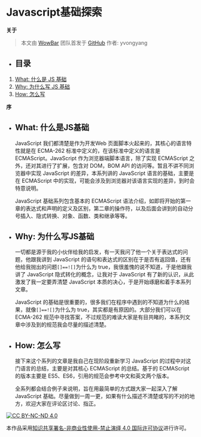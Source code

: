 # Javascript基础探索
__关于__
> 本文由 [WowBar][WowBar] 团队首发于 [GitHub][GitHub]
> 作者: yvongyang

+ ## 目录
1. [What: 什么是 JS 基础](#1.what:-什么是-js-基础)
2. [Why: 为什么写 JS 基础](#2.why:-为什么写-js-基础)
3. [How: 怎么写](#3.how:-怎么写)

__序__

+ ## What: 什么是JS基础

    JavaScript 我们都清楚是作为开发Web 页面脚本火起来的，其核心的语言特性就是在 ECMA-262 标准中定义的，在该标准中定义的语言是 ECMAScript。JavaScript 作为浏览器端脚本语言，除了实现 ECMAScript 之外，还对其进行了扩展，包含对 DOM，BOM API 的访问等。暂且不讲不同浏览器中实现 JavaScript 的差异，本系列讲的 JavaScript 语言的基础，主要是在 ECMAScript 中的实现，可能会涉及到浏览器对该语言实现的差异，到时会特意说明。
   
    JavaScript 基础系列包含基本的 ECMAScript 语法介绍，如即将开始的第一章的表达式和声明的定义及区别，第二章的操作符，以及后面会讲到的自动分号插入、隐式转换、对象、函数、类和继承等等。
	
+ ## Why: 为什么写JS基础

    一切都是源于我的小伙伴给我的启发，有一天我问了他一个关于表达式的问题，他跟我讲到 JavaScript 的语句和表达式的区别在于是否有返回值，还有他给我抛出的问题` []==![] `为什么为 true，我很羞愧的说不知道，于是他跟我讲了 JavaScript 隐式转化的概念，让我对于 JavaScript 有了新的认识，从此激发了我一定要弄清楚 JavaScript 本质的决心，于是开始琢磨和着手本系列文章。
    
    JavaScript 的基础是很重要的，很多我们在程序中遇到的不知道为什么的结果，就像`[]==![]`为什么为 true，其实都是有原因的。大部分我们可以在 ECMA-262 规范中寻找答案，不过规范的难读大家是有目共睹的，本系列文章中涉及到的规范我会尽量的描述清楚。

+ ## How: 怎么写

	接下来这个系列的文章是我自己在现阶段重新学习 JavaScript 的过程中对这门语言的总结，主要是对其核心 ECMAScript 的总结。基于的 ECMAScript 的版本主要是 ES5、ES6，引用的规范会参考中文和英文两个版本。
	
    全系列都会结合例子来说明，旨在用最简单的方式跟大家一起深入了解 JavaScript 基础。尽量做到一周一更，如果有什么描述不清楚或写的不对的地方，欢迎大家在评论区讨论、指正。

[![CC BY-NC-ND 4.0](https://i.creativecommons.org/l/by-nc-nd/4.0/80x15.png "LICENSE")][License]

本作品采用[知识共享署名-非商业性使用-禁止演绎 4.0 国际许可协议](http://creativecommons.org/licenses/by-nc-nd/4.0/)进行许可。


[License]:    https://github.com/WowBar/blog/blob/master/LICENSE.md
[GitHub]:     https://github.com/WowBar/blog/issues/4
[WowBar]:     https://github.com/WowBar/blog
